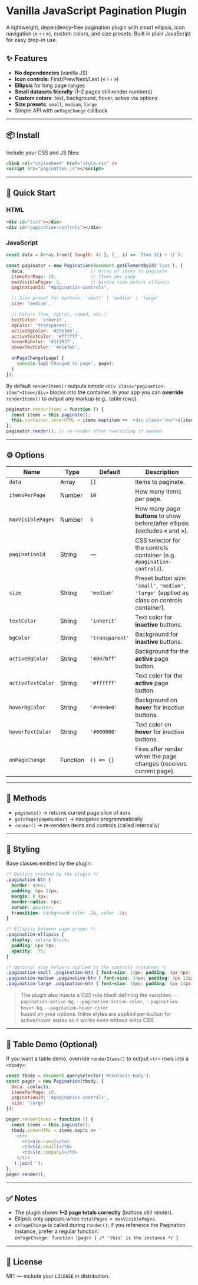 # Vanilla JavaScript Pagination Plugin

A lightweight, dependency-free pagination plugin with smart ellipsis, icon navigation (« ‹ › »), 
custom colors, and size presets. Built in plain JavaScript for easy drop-in use.

## ✨ Features
- **No dependencies** (vanilla JS)
- **Icon controls**: First/Prev/Next/Last (« ‹ › »)
- **Ellipsis** for long page ranges
- **Small datasets friendly** (1–2 pages still render numbers)
- **Custom colors**: text, background, hover, active via options
- **Size presets**: `small`, `medium`, `large`
- Simple API with `onPageChange` callback

---

## 📦 Install

Include your CSS and JS files:

```html
<link rel="stylesheet" href="style.css" />
<script src="pagination.js"></script>
```

---

## 🚀 Quick Start

### HTML
```html
<div id="list"></div>
<div id="pagination-controls"></div>
```

### JavaScript
```js
const data = Array.from({ length: 42 }, (_, i) => `Item ${i + 1}`);

const paginator = new Pagination(document.getElementById('list'), {
  data,                         // Array of items to paginate
  itemsPerPage: 10,             // Items per page
  maxVisiblePages: 5,           // Window size before ellipsis
  paginationId: "#pagination-controls",

  // Size preset for buttons: 'small' | 'medium' | 'large'
  size: 'medium',

  // Colors (hex, rgb(a), named, etc.)
  textColor: 'inherit',
  bgColor: 'transparent',
  activeBgColor: '#2563eb',
  activeTextColor: '#ffffff',
  hoverBgColor: '#1f2937',
  hoverTextColor: '#e5e7eb',

  onPageChange(page) {
    console.log('Changed to page', page);
  }
});
```

By default `renderItems()` outputs simple `<div class="pagination-item">Item</div>` blocks into the container.
In your app you can **override** `renderItems()` to output any markup (e.g., table rows).

```js
paginator.renderItems = function () {
  const items = this.paginate();
  this.container.innerHTML = items.map(item => `<div class="row">${item}</div>`).join('');
};
paginator.render(); // re-render after overriding if needed
```

---

## ⚙️ Options

| Name               | Type     | Default       | Description |
|--------------------|----------|---------------|-------------|
| `data`             | Array    | `[]`          | Items to paginate. |
| `itemsPerPage`     | Number   | `10`          | How many items per page. |
| `maxVisiblePages`  | Number   | `5`           | How many page **buttons** to show before/after ellipsis (excludes « and »). |
| `paginationId`     | String   | —             | CSS selector for the controls container (e.g. `#pagination-controls`). |
| `size`             | String   | `'medium'`    | Preset button size: `'small'`, `'medium'`, `'large'` (applied as class on controls container). |
| `textColor`        | String   | `'inherit'`   | Text color for **inactive** buttons. |
| `bgColor`          | String   | `'transparent'` | Background for **inactive** buttons. |
| `activeBgColor`    | String   | `'#007bff'`   | Background for the **active** page button. |
| `activeTextColor`  | String   | `'#ffffff'`   | Text color for the **active** page button. |
| `hoverBgColor`     | String   | `'#e0e0e0'`   | Background on **hover** for inactive buttons. |
| `hoverTextColor`   | String   | `'#000000'`   | Text color on **hover** for inactive buttons. |
| `onPageChange`     | Function | `() => {}`    | Fires after render when the page changes (receives current page). |

---

## 🧩 Methods

- `paginate()` → returns current page slice of `data`
- `goToPage(pageNumber)` → navigates programmatically
- `render()` → re-renders items and controls (called internally)

---

## 🎨 Styling

Base classes emitted by the plugin:

```css
/* Buttons created by the plugin */
.pagination-btn {
  border: none;
  padding: 6px 12px;
  margin: 0 4px;
  border-radius: 6px;
  cursor: pointer;
  transition: background-color .2s, color .2s;
}

/* Ellipsis between page groups */
.pagination-ellipsis {
  display: inline-block;
  padding: 6px 8px;
  opacity: .75;
}

/* Optional size helpers applied to the controls container */
.pagination-small .pagination-btn { font-size: 12px; padding: 4px 8px; }
.pagination-medium .pagination-btn { font-size: 14px; padding: 6px 12px; }
.pagination-large .pagination-btn { font-size: 16px; padding: 8px 14px; }
```

> The plugin also injects a CSS rule block defining the variables:
> `--pagination-active-bg`, `--pagination-active-color`, `--pagination-hover-bg`, `--pagination-hover-color`  
> based on your options. Inline styles are applied per-button for active/hover states so it works even without extra CSS.

---

## 🧪 Table Demo (Optional)

If you want a table demo, override `renderItems()` to output `<tr>` rows into a `<tbody>`:

```js
const tbody = document.querySelector('#contacts-body');
const pager = new Pagination(tbody, {
  data: contacts,
  itemsPerPage: 10,
  paginationId: '#pagination-controls',
  size: 'large'
});

pager.renderItems = function () {
  const items = this.paginate();
  tbody.innerHTML = items.map(c => `
    <tr>
      <td>${c.name}</td>
      <td>${c.email}</td>
      <td>${c.company}</td>
    </tr>
  `).join('');
};
pager.render();
```

---

## ✅ Notes
- The plugin shows **1–2 page totals correctly** (buttons still render).
- Ellipsis only appears when `totalPages > maxVisiblePages`.
- `onPageChange` is called during `render()`; if you reference the Pagination instance, prefer a regular function:  
  `onPageChange: function (page) { /* 'this' is the instance */ }`

---

## 📝 License
MIT — include your `LICENSE` in distribution.
